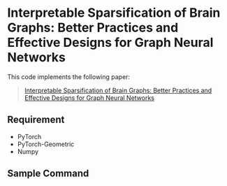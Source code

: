 # Interpretable Sparsification of Brain Graphs: Better Practices and Effective Designs for Graph Neural Networks

This code implements the following paper: 

> [Interpretable Sparsification of Brain Graphs: Better Practices and Effective Designs for Graph Neural Networks](https://arxiv.org/abs/2306.14375)


## Requirement
- PyTorch
- PyTorch-Geometric
- Numpy 


## Sample Command